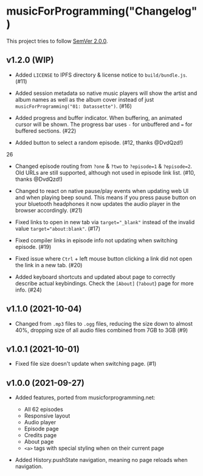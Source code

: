 # musicForProgramming("Changelog")

This project tries to follow [SemVer 2.0.0](https://semver.org/).

<!--
	When composing new changes to this list, try to follow convention.

	The WIP release shall be updated just before adding the Git tag.
	From (WIP) to (YYYY-MM-DD), ex: (2021-02-09) for 9th of Febuary, 2021

	A good source on conventions can be found here:
	https://changelog.md/
-->

## v1.2.0 (WIP)

- Added `LICENSE` to IPFS directory & license notice to `build/bundle.js`. (#11)

- Added session metadata so native music players will show the artist and album
  names as well as the album cover instead of just
  `musicForProgramming("01: Datassette")`. (#16)

- Added progress and buffer indicator. When buffering, an animated cursor will
  be shown. The progress bar uses `-` for unbuffered and `=` for buffered
  sections. (#22)

- Added button to select a random episode. (#12, thanks @DvdQzd!)

26
- Changed episode routing from `?one` & `?two` to `?episode=1` & `?episode=2`.
  Old URLs are still supported, although not used in episode link list.
  (#10, thanks @DvdQzd!)

- Changed to react on native pause/play events when updating web UI and when
  playing beep sound. This means if you press pause button on your bluetooth
  headphones it now updates the audio player in the browser accordingly. (#21)

- Fixed links to open in new tab via `target="_blank"` instead of the invalid
  value `target="about:blank"`. (#17)

- Fixed compiler links in episode info not updating when switching episode. (#19)

- Fixed issue where `Ctrl` + left mouse button clicking a link did not open the
  link in a new tab. (#20)

- Added keyboard shortcuts and updated about page to correctly describe actual
  keybindings. Check the `[About]` (`?about`) page for more info. (#24)

## v1.1.0 (2021-10-04)

- Changed from `.mp3` files to `.ogg` files, reducing the size down to almost
  40%, dropping size of all audio files combined from 7GB to 3GB (#9)

## v1.0.1 (2021-10-01)

- Fixed file size doesn't update when switching page. (#1)

## v1.0.0 (2021-09-27)

- Added features, ported from musicforprogramming.net:

  - All 62 episodes
  - Responsive layout
  - Audio player
  - Episode page
  - Credits page
  - About page
  - `<a>` tags with special styling when on their current page

- Added History.pushState navigation, meaning no page reloads when navigation.
